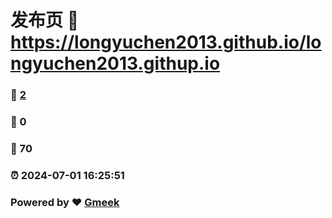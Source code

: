 # 发布页 :link: https://longyuchen2013.github.io/longyuchen2013.githup.io 
### :page_facing_up: [2](https://longyuchen2013.github.io/longyuchen2013.githup.io/tag.html) 
### :speech_balloon: 0 
### :hibiscus: 70 
### :alarm_clock: 2024-07-01 16:25:51 
### Powered by :heart: [Gmeek](https://github.com/Meekdai/Gmeek)
